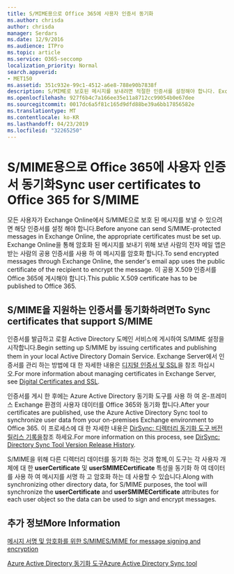 ```yaml
---
title: S/MIME용으로 Office 365에 사용자 인증서 동기화
ms.author: chrisda
author: chrisda
manager: Serdars
ms.date: 12/9/2016
ms.audience: ITPro
ms.topic: article
ms.service: O365-seccomp
localization_priority: Normal
search.appverid:
- MET150
ms.assetid: 351c932e-99c1-4512-a6e8-788e90b7838f
description: S/MIME로 보호된 메시지를 보내려면 적절한 인증서를 설정해야 합니다. Exchange Online을 통해 암호화된 메시지를 보내기 위해 보낸 사람의 전자 메일 프로그램은 받는 사람의 공용 인증서를 사용하여 메시지를 암호화합니다. 이 공용 X.509 인증서를 Office 365에 게시해야 합니다.
ms.openlocfilehash: 927f6b4c7a166ee35e11a8712cc99054b0e67dee
ms.sourcegitcommit: 0017dc6a5f81c165d9dfd88be39a6bb17856582e
ms.translationtype: MT
ms.contentlocale: ko-KR
ms.lasthandoff: 04/23/2019
ms.locfileid: "32265250"
---
```

# <a name="sync-user-certificates-to-office-365-for-smime"></a><span data-ttu-id="60a16-105">S/MIME용으로 Office 365에 사용자 인증서 동기화</span><span class="sxs-lookup"><span data-stu-id="60a16-105">Sync user certificates to Office 365 for S/MIME</span></span>

<span data-ttu-id="60a16-106">모든 사용자가 Exchange Online에서 S/MIME으로 보호 된 메시지를 보낼 수 있으려면 해당 인증서를 설정 해야 합니다.</span><span class="sxs-lookup"><span data-stu-id="60a16-106">Before anyone can send S/MIME-protected messages in Exchange Online, the appropriate certificates must be set up.</span></span> <span data-ttu-id="60a16-107">Exchange Online을 통해 암호화 된 메시지를 보내기 위해 보낸 사람의 전자 메일 앱은 받는 사람의 공용 인증서를 사용 하 여 메시지를 암호화 합니다.</span><span class="sxs-lookup"><span data-stu-id="60a16-107">To send encrypted messages through Exchange Online, the sender's email app uses the public certificate of the recipient to encrypt the message.</span></span> <span data-ttu-id="60a16-108">이 공용 X.509 인증서를 Office 365에 게시해야 합니다.</span><span class="sxs-lookup"><span data-stu-id="60a16-108">This public X.509 certificate has to be published to Office 365.</span></span>

## <a name="to-sync-certificates-that-support-smime"></a><span data-ttu-id="60a16-109">S/MIME을 지원하는 인증서를 동기화하려면</span><span class="sxs-lookup"><span data-stu-id="60a16-109">To Sync certificates that support S/MIME</span></span>

<span data-ttu-id="60a16-110">인증서를 발급하고 로컬 Active Directory 도메인 서비스에 게시하여 S/MIME 설정을 시작합니다.</span><span class="sxs-lookup"><span data-stu-id="60a16-110">Begin setting up S/MIME by issuing certificates and publishing them in your local Active Directory Domain Service.</span></span> <span data-ttu-id="60a16-111">Exchange Server에서 인증서를 관리 하는 방법에 대 한 자세한 내용은 [디지털 인증서 및 SSL](http://technet.microsoft.com/library/a9e2e08c-d46a-4135-a387-eb653212b676.aspx)을 참조 하십시오.</span><span class="sxs-lookup"><span data-stu-id="60a16-111">For more information about managing certificates in Exchange Server, see [Digital Certificates and SSL](http://technet.microsoft.com/library/a9e2e08c-d46a-4135-a387-eb653212b676.aspx).</span></span>

<span data-ttu-id="60a16-112">인증서를 게시 한 후에는 Azure Active Directory 동기화 도구를 사용 하 여 온-프레미스 Exchange 환경의 사용자 데이터를 Office 365와 동기화 합니다.</span><span class="sxs-lookup"><span data-stu-id="60a16-112">After your certificates are published, use the Azure Active Directory Sync tool to synchronize user data from your on-premises Exchange environment to Office 365.</span></span> <span data-ttu-id="60a16-113">이 프로세스에 대 한 자세한 내용은 [DirSync: 디렉터리 동기화 도구 버전 릴리스 기록을](https://go.microsoft.com/fwlink/p/?LinkId=392587)참조 하세요.</span><span class="sxs-lookup"><span data-stu-id="60a16-113">For more information on this process, see [DirSync: Directory Sync Tool Version Release History](https://go.microsoft.com/fwlink/p/?LinkId=392587).</span></span>

<span data-ttu-id="60a16-114">S/MIME을 위해 다른 디렉터리 데이터를 동기화 하는 것과 함께,이 도구는 각 사용자 개체에 대 한 **userCertificate** 및 **userSMIMECertificate** 특성을 동기화 하 여 데이터를 사용 하 여 메시지를 서명 하 고 암호화 하는 데 사용할 수 있습니다.</span><span class="sxs-lookup"><span data-stu-id="60a16-114">Along with synchronizing other directory data, for S/MIME purposes, the tool will synchronize the  **userCertificate** and **userSMIMECertificate** attributes for each user object so the data can be used to sign and encrypt messages.</span></span>

## <a name="more-information"></a><span data-ttu-id="60a16-115">추가 정보</span><span class="sxs-lookup"><span data-stu-id="60a16-115">More Information</span></span>

[<span data-ttu-id="60a16-116">메시지 서명 및 암호화를 위한 S/MIME</span><span class="sxs-lookup"><span data-stu-id="60a16-116">S/MIME for message signing and encryption</span></span>](s-mime-for-message-signing-and-encryption.md)

[<span data-ttu-id="60a16-117">Azure Active Directory 동기화 도구</span><span class="sxs-lookup"><span data-stu-id="60a16-117">Azure Active Directory Sync tool</span></span>](https://go.microsoft.com/fwlink/p/?LinkId=392587)
